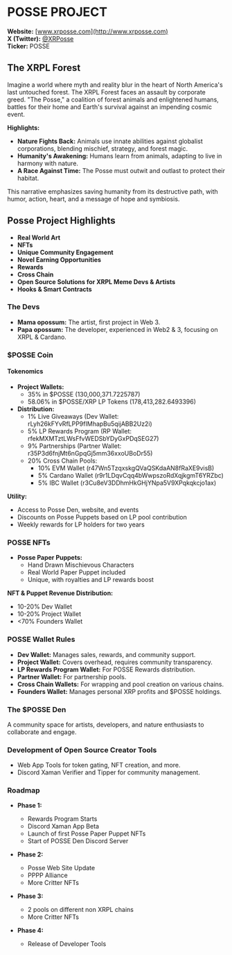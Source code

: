 # POSSE PROJECT

**Website:** [www.xrposse.com](http://www.xrposse.com)  
**X (Twitter):** [@XRPosse](https://twitter.com/XRPosse)  
**Ticker:** POSSE

## The XRPL Forest

Imagine a world where myth and reality blur in the heart of North America's last untouched forest. The XRPL Forest faces an assault by corporate greed. "The Posse," a coalition of forest animals and enlightened humans, battles for their home and Earth's survival against an impending cosmic event.

**Highlights:**
- **Nature Fights Back:** Animals use innate abilities against globalist corporations, blending mischief, strategy, and forest magic.
- **Humanity's Awakening:** Humans learn from animals, adapting to live in harmony with nature.
- **A Race Against Time:** The Posse must outwit and outlast to protect their habitat.

This narrative emphasizes saving humanity from its destructive path, with humor, action, heart, and a message of hope and symbiosis.

## Posse Project Highlights

- **Real World Art**
- **NFTs**
- **Unique Community Engagement**
- **Novel Earning Opportunities**
- **Rewards**
- **Cross Chain**
- **Open Source Solutions for XRPL Meme Devs & Artists**
- **Hooks & Smart Contracts**

### The Devs

- **Mama opossum:** The artist, first project in Web 3.
- **Papa opossum:** The developer, experienced in Web2 & 3, focusing on XRPL & Cardano.

### \$POSSE Coin

#### Tokenomics
- **Project Wallets:**
  - 35% in \$POSSE (130,000,371.7225787)
  - 58.06% in \$POSSE/XRP LP Tokens (178,413,282.6493396)
- **Distribution:**
  - 1% Live Giveaways (Dev Wallet: rLyh26kFYvRfLPP9fIMhapBu5qijABB2Uz2i)
  - 5% LP Rewards Program (RP Wallet: rfekMXMTztLWsFfvWEDSbYDyGxPDqSEG27)
  - 9% Partnerships (Partner Wallet: r35P3d6fnjMt6nGpqGj5mm36xxoUBoDr55)
  - 20% Cross Chain Pools:
    - 10% EVM Wallet (r47Wn5TzqxskgQVaQSKdaAN8fRaXE9visB)
    - 5% Cardano Wallet (r9r1LDqvCqq4bWwpszoRdXqjkgmT6YRZbc)
    - 5% IBC Wallet (r3Cu8eV3DDhmHkGHjYNpa5V9XPqkqkcjo1ax)

**Utility:** 
- Access to Posse Den, website, and events
- Discounts on Posse Puppets based on LP pool contribution
- Weekly rewards for LP holders for two years

### POSSE NFTs

- **Posse Paper Puppets:**
  - Hand Drawn Mischievous Characters
  - Real World Paper Puppet included
  - Unique, with royalties and LP rewards boost

**NFT & Puppet Revenue Distribution:**
- 10-20% Dev Wallet
- 10-20% Project Wallet
- <70% Founders Wallet

### POSSE Wallet Rules

- **Dev Wallet:** Manages sales, rewards, and community support.
- **Project Wallet:** Covers overhead, requires community transparency.
- **LP Rewards Program Wallet:** For POSSE Rewards distribution.
- **Partner Wallet:** For partnership pools.
- **Cross Chain Wallets:** For wrapping and pool creation on various chains.
- **Founders Wallet:** Manages personal XRP profits and \$POSSE holdings.

### The \$POSSE Den

A community space for artists, developers, and nature enthusiasts to collaborate and engage.

### Development of Open Source Creator Tools

- Web App Tools for token gating, NFT creation, and more.
- Discord Xaman Verifier and Tipper for community management.

### Roadmap

- **Phase 1:** 
  - Rewards Program Starts
  - Discord Xaman App Beta
  - Launch of first Posse Paper Puppet NFTs
  - Start of POSSE Den Discord Server

- **Phase 2:** 
  - Posse Web Site Update
  - PPPP Alliance
  - More Critter NFTs

- **Phase 3:** 
  - 2 pools on different non XRPL chains
  - More Critter NFTs

- **Phase 4:** 
  - Release of Developer Tools
